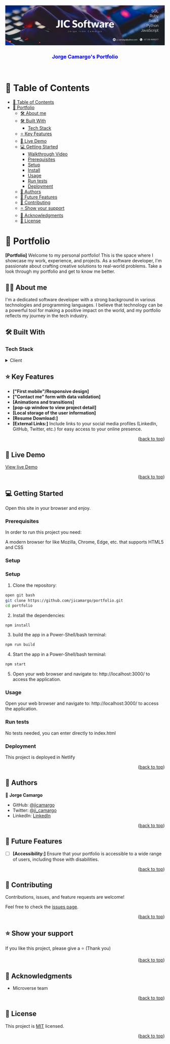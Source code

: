 <a name="readme-top"></a>

<div align="center">
  <br/>
  <img src="public/images/jicsoftware.-cover-2023.png" alt="banner image">
  <br/>
  <h3 style="color:blue"><b>Jorge Camargo's Portfolio</b></h3>
  <br/>
</div>

<!-- TABLE OF CONTENTS -->
# 📗 Table of Contents

- [📗 Table of Contents](#-table-of-contents)
- [📖 Portfolio ](#aboutproject)
  - [🛠 About me ](#about)
  - [🛠 Built With ](#built-with)
    - [Tech Stack ](#tech-stack-)
  - [⭐️ Key Features ](#️key-features-)
  - [🚀 Live Demo ](#-live-demo-)
  - [💻 Getting Started ](#-getting-started-)
    - [Walkthrough Video](#walkthrough-video)
    - [Prerequisites](#prerequisites)
    - [Setup](#setup)
    - [Install](#install)
    - [Usage](#usage)
    - [Run tests](#run-tests)
    - [Deployment](#deployment)
  - [👥 Authors ](#-authors-)
  - [🔭 Future Features ](#-future-features-)
  - [🤝 Contributing ](#-contributing-)
  - [⭐️ Show your support ](#️-show-your-support-)
  - [🙏 Acknowledgments ](#-acknowledgments-)
  - [📝 License ](#-license-)

<!-- PROJECT DESCRIPTION -->
# 📖 Portfolio <a name="aboutproject"></a>

**[Portfolio]** Welcome to my personal portfolio! This is the space where I showcase my work, experience, and projects. As a software developer, I'm passionate about crafting creative solutions to real-world problems. Take a look through my portfolio and get to know me better.

## 👨🏽 About me <a name="about"></a>
I'm a dedicated software developer with a strong background in various technologies and programming languages. I believe that technology can be a powerful tool for making a positive impact on the world, and my portfolio reflects my journey in the tech industry.

## 🛠 Built With <a name="built-with"></a>

### Tech Stack <a name="tech-stack"></a>

<details>
  <summary>Client</summary>
  <ul>
    <li>REACT</li>
    <li>JavaScript</li>
    <li>HTML</li>
    <li>CSS</li>
  </ul>
</details>

## ⭐️ Key Features <a name="key-features"></a>

- **["First mobile"/Responsive design]**
- **["Contact me" form with data validation]**
- **[Animations and transitions]**
- **[pop-up window to view project detail]**
- **[Local storage of the user information]**
- **[Resume Download:]**
- **[External Links:]** Include links to your social media profiles (LinkedIn, GitHub, Twitter, etc.) for easy access to your online presence.

<p align="right">(<a href="#readme-top">back to top</a>)</p>

<!-- LIVE DEMO -->

## 🚀 Live Demo <a name="live-demo"></a>

[View live Demo](https://jicamargo.github.io/first-mobile-portfolio/)

<p align="right">(<a href="#readme-top">back to top</a>)</p>

<!-- GETTING STARTED -->

## 💻 Getting Started <a name="getting-started"></a>

Open this site in your browser and enjoy.


### Prerequisites

In order to run this project you need:

A modern browser for like Mozilla, Chrome, Edge, etc. that supports HTML5 and CSS

### Setup

<!-- Setup -->
### Setup <a name="setup"></a>

1. Clone the repository:

```bash
open git bash
git clone https://github.com/jicamargo/portfolio.git
cd portfolio
```

2. Install the dependencies:

```
npm install
```

3. build the app in a Power-Shell/bash terminal:

```bash
npm run build
```

4. Start the app in a Power-Shell/bash terminal:

```bash
npm start
```

5. Open your web browser and navigate to: http://localhost:3000/ to access the application.


### Usage

Open your web browser and navigate to: http://localhost:3000/ to access the application.

### Run tests

No tests needed, you can enter directly to index.html 

### Deployment

This project is deployed in Netlify

<p align="right">(<a href="#readme-top">back to top</a>)</p>

<!-- AUTHORS -->

## 👥 Authors <a name="authors"></a>

👤 **Jorge Camargo**

- GitHub: [@jicamargo](https://github.com/jicamargo)
- Twitter: [@ji_camargo](https://twitter.com/ji_camargo)
- LinkedIn: [LinkedIn](https://linkedin.com/in/jorgecamargog)

<p align="right">(<a href="#readme-top">back to top</a>)</p>

<!-- FUTURE FEATURES -->

## 🔭 Future Features <a name="future-features"></a>

- [ ] **[Accessibility:]** Ensure that your portfolio is accessible to a wide range of users, including those with disabilities.

<p align="right">(<a href="#readme-top">back to top</a>)</p>

<!-- CONTRIBUTING -->

## 🤝 Contributing <a name="contributing"></a>

Contributions, issues, and feature requests are welcome!

Feel free to check the [issues page](../../issues/).

<p align="right">(<a href="#readme-top">back to top</a>)</p>

<!-- SUPPORT -->

## ⭐️ Show your support <a name="support"></a>

If you like this project, please give a ⭐️ (Thank you) 
<p align="right">(<a href="#readme-top">back to top</a>)</p>

<!-- ACKNOWLEDGEMENTS -->

## 🙏 Acknowledgments <a name="acknowledgements"></a>

- Microverse team
<p align="right">(<a href="#readme-top">back to top</a>)</p>

## 📝 License <a name="license"></a>

This project is [MIT](./LICENSE) licensed.
<p align="right">(<a href="#readme-top">back to top</a>)</p>

